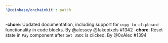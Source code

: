 ```yaml
---
'@coinbase/onchainkit': patch
---
```


-**chore**: Updated documentation, including support for `copy to clipboard` functionality in code blocks. By @alessey @fakepixels #1342
-**chore**: Reset state in `Pay` component after `Get USDC` is clicked. By @0xAlec #1394